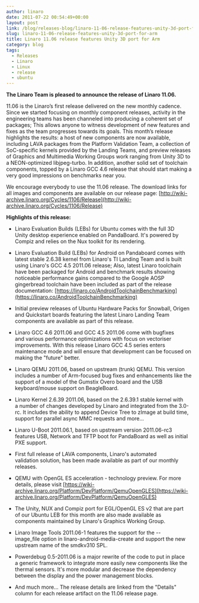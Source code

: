 ```yaml
---
author: linaro
date: 2011-07-22 00:54:49+00:00
layout: post
link: /blog/releases-blog/linaro-11-06-release-features-unity-3d-port-for-arm/
slug: linaro-11-06-release-features-unity-3d-port-for-arm
title: Linaro 11.06 release features Unity 3D port for Arm
category: blog
tags:
  - Releases
  - Linaro
  - Linux
  - release
  - ubuntu
---
```


**The Linaro Team is pleased to announce the release of Linaro 11.06.**

11.06 is the Linaro’s first release delivered on the new monthly cadence. Since we started focusing on monthly component releases, activity in the engineering teams has been channeled into producing a coherent set of packages; This allows anyone to witness development of new features and fixes as the team progresses towards its goals. This month’s release highlights the results: a host of new components are now available, including LAVA packages from the Platform Validation Team, a collection of SoC-specific kernels provided by the Landing Teams, and preview releases of Graphics and Multimedia Working Groups work ranging from Unity 3D to a NEON-optimized libjpeg-turbo. In addition, another solid set of toolchain components, topped by a Linaro GCC 4.6 release that should start making a very good impressions on benchmarks near you.

We encourage everybody to use the 11.06 release. The download links for all images and components are available on our release page:
[http://wiki-archive.linaro.org/Cycles/1106/Release](http://wiki-archive.linaro.org/Cycles/1106/Release)

**Highlights of this release:**

- Linaro Evaluation Builds (LEBs) for Ubuntu comes with the full 3D Unity desktop experience enabled on PandaBoard. It's powered by Compiz and relies on the Nux toolkit for its rendering.

- Linaro Evaluation Build (LEBs) for Android on Pandaboard comes with latest stable 2.6.38 kernel from Linaro's TI Landing Team and is built using Linaro's GCC 4.5 2011.06 release; Also, latest Linaro toolchain have been packaged for Android and benchmark results showing noticeable performance gains compared to the Google AOSP gingerbread toolchain have been included as part of the release documentation: [](https://linaro.co/AndroidToolchainBenchmarking)[https://linaro.co/AndroidToolchainBenchmarking](https://linaro.co/AndroidToolchainBenchmarking)

- Initial preview releases of Ubuntu Hardware Packs for Snowball, Origen and Quickstart boards featuring the latest Linaro Landing Team components are available as part of this release.

- Linaro GCC 4.6 2011.06 and GCC 4.5 2011.06 come with bugfixes and various performance optimizations with focus on vectoriser improvements. With this release Linaro GCC 4.5 series enters maintenance mode and will ensure that development can be focused on making the "future" better.

- Linaro QEMU 2011.06, based on upstream (trunk) QEMU. This version includes a number of Arm-focused bug fixes and enhancements like the support of a model of the Gumstix Overo board and the USB keyboard/mouse support on BeagleBoard.

- Linaro Kernel 2.6.39 2011.06, based on the 2.6.39.1 stable kernel with a number of changes developed by Linaro and integrated from the 3.0-rc. It includes the ability to append Device Tree to zImage at build time, support for parallel async MMC requests and more...

- Linaro U-Boot 2011.06.1, based on upstream version 2011.06-rc3 features USB, Network and TFTP boot for PandaBoard as well as initial PXE support.

- First full release of LAVA components, Linaro's automated validation solution, has been made available as part of our monthly releases.

- QEMU with OpenGL ES acceleration - technology preview. For more details, please visit [https://wiki-archive.linaro.org/Platform/DevPlatform/QemuOpenGLES](https://wiki-archive.linaro.org/Platform/DevPlatform/QemuOpenGLES)

- The Unity, NUX and Compiz port for EGL/OpenGL ES v2 that are part of our Ubuntu LEB for this month are also made available as components maintained by Linaro's Graphics Working Group.

- Linaro Image Tools 2011.06-1 features the support for the --image_file option in linaro-android-media-create and support the new upstream name of the smdkv310 SPL.

- Powerdebug 0.5-2011.06 is a major rewrite of the code to put in place a generic framework to integrate more easily new components like the thermal sensors. It's more modular and decrease the dependency between the display and the power management blocks.

- And much more... The release details are linked from the "Details" column for each release artifact on the 11.06 release page.
